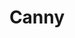 ---
blog: https://canny.io/blog
logohandle: cannyio
sort: canny
title: Canny
twitter: https://x.com/cannyHQ
website: https://canny.io/
---